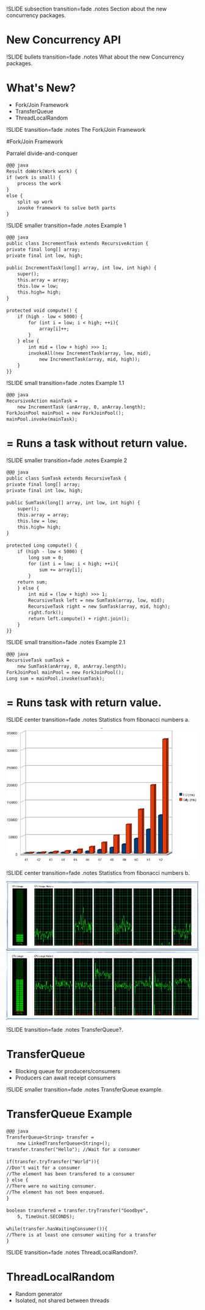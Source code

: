 !SLIDE subsection transition=fade
.notes Section about the new concurrency packages.
# New Concurrency API #

!SLIDE bullets transition=fade
.notes What about the new Concurrency packages.

# What's New?

* Fork/Join Framework
* TransferQueue<E>
* ThreadLocalRandom

!SLIDE transition=fade
.notes The Fork/Join Framework

#Fork/Join Framework

Parralel divide-and-conquer

	@@@ java
	Result doWork(Work work) {
    if (work is small) {
        process the work
    }
    else {
        split up work
        invoke framework to solve both parts
    }

!SLIDE smaller transition=fade
.notes Example 1

	@@@ java
	public class IncrementTask extends RecursiveAction {
	private final long[] array;
   	private final int low, high;

   	public IncrementTask(long[] array, int low, int high) {
    	super();
      	this.array = array;
      	this.low = low;
      	this.high= high;
   	}

   	protected void compute() {
      	if (high - low < 5000) {
           	for (int i = low; i < high; ++i){
              	array[i]++;
           	}
        } else {
           	int mid = (low + high) >>> 1;
           	invokeAll(new IncrementTask(array, low, mid), 
				new IncrementTask(array, mid, high));
      	}
   	}}

!SLIDE small transition=fade
.notes Example 1.1

	@@@ java
	RecursiveAction mainTask =
		new IncrementTask (anArray, 0, anArray.length);
	ForkJoinPool mainPool = new ForkJoinPool();
	mainPool.invoke(mainTask);

# = Runs a task without return value.

!SLIDE smaller transition=fade
.notes Example 2

	@@@ java
	public class SumTask extends RecursiveTask {
	private final long[] array;
	private final int low, high;

	public SumTask(long[] array, int low, int high) {
		super();
		this.array = array;
		this.low = low;
		this.high= high;
	}

	protected Long compute() {
		if (high - low < 5000) {
			long sum = 0;
			for (int i = low; i < high; ++i){
				sum += array[i];
			}
		return sum;
		} else {
        	int mid = (low + high) >>> 1;
          	RecursiveTask left = new SumTask(array, low, mid);
          	RecursiveTask right = new SumTask(array, mid, high);
          	right.fork();
          	return left.compute() + right.join();
		}
	}}

!SLIDE small transition=fade
.notes Example 2.1

	@@@ java
	RecursiveTask sumTask = 
		new SumTask(anArray, 0, anArray.length);
	ForkJoinPool mainPool = new ForkJoinPool();
	Long sum = mainPool.invoke(sumTask);

# = Runs task with return value.

!SLIDE center transition=fade
.notes Statistics from fibonacci numbers a.

![stats0](../img/stats0.png)

!SLIDE center transition=fade
.notes Statistics from fibonacci numbers b.

![stats1a](../img/stats1a.png)
![stats1b](../img/stats1b.png)

!SLIDE transition=fade
.notes TransferQueue?.

# TransferQueue

* Blocking queue for producers/consumers
* Producers can await receipt consumers

!SLIDE smaller transition=fade
.notes TransferQueue example.

# TransferQueue Example

	@@@ java
	TransferQueue<String> transfer =
		new LinkedTransferQueue<String>();
	transfer.transfer("Hello"); //Wait for a consumer

	if(transfer.tryTransfer("World")){
	//Don't wait for a consumer
    //The element has been transfered to a consumer
	} else {
    //There were no waiting consumer.
	//The element has not been enqueued.
	}

	boolean transfered = transfer.tryTransfer("Goodbye",
		5, TimeUnit.SECONDS);

	while(transfer.hasWaitingConsumer()){
    //There is at least one consumer waiting for a transfer
	}

!SLIDE transition=fade
.notes ThreadLocalRandom?.

# ThreadLocalRandom

* Random generator
* Isolated, not shared between threads